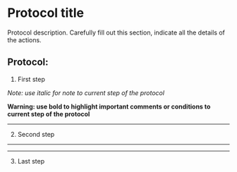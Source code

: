 Protocol title
==============

Protocol description. Carefully fill out this section, indicate all the details of the actions.

## Protocol:
1. First step

_Note: use italic for note to current step of the protocol_

**Warning: use bold to highlight important comments or conditions to current step of the protocol**

---

2. Second step

---
---

3. Last step